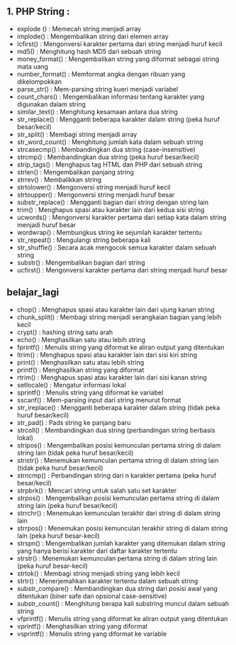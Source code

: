 ## 1. PHP String :

- explode ()  :   Memecah string menjadi array
- implode()  :   Mengembalikan string dari elemen array
- lcfirst()  :   Mengonversi karakter pertama dari string menjadi huruf kecil
- md5()  :   Menghitung hash MD5 dari sebuah string
- money_format()  :   Mengembalikan string yang diformat sebagai string mata uang
- number_format()  :   Memformat angka dengan ribuan yang dikelompokkan
- parse_str()  :   Mem-parsing string kueri menjadi variabel
- count_chars()  :   Mengembalikan informasi tentang karakter yang digunakan dalam string
- similar_text()  :   Menghitung kesamaan antara dua string
- str_replace()  :   Mengganti beberapa karakter dalam string (peka huruf besar/kecil)
- str_split()  :   Membagi string menjadi array
- str_word_count()  :   Menghitung jumlah kata dalam sebuah string
- strcasecmp()  :   Membandingkan dua string (case-insensitive)
- strcmp()  :   Membandingkan dua string (peka huruf besar/kecil)
- strip_tags()  :   Menghapus tag HTML dan PHP dari sebuah string
- strlen()  :   Mengembalikan panjang string
- strrev()  :   Membalikkan string
- strtolower()  :   Mengonversi string menjadi huruf kecil
- strtoupper()  :   Mengonversi string menjadi huruf besar
- substr_replace()  :   Mengganti bagian dari string dengan string lain
- trim()  :   Menghapus spasi atau karakter lain dari kedua sisi string
- ucwords()  :   Mengonversi karakter pertama dari setiap kata dalam string menjadi huruf besar
- wordwrap()  :   Membungkus string ke sejumlah karakter tertentu
- str_repeat()  :   Mengulangi string beberapa kali
- str_shuffle()  :   Secara acak mengocok semua karakter dalam sebuah string
- substr()  :   Mengembalikan bagian dari string
- ucfirst()  :   Mengonversi karakter pertama dari string menjadi huruf besar

## belajar_lagi
- chop()  :   Menghapus spasi atau karakter lain dari ujung kanan string
- chunk_split()  :   Membagi string menjadi serangkaian bagian yang lebih kecil
- crypt()  :   hashing string satu arah
- echo()  :   Menghasilkan satu atau lebih string
- fprintf()  :   Menulis string yang diformat ke aliran output yang ditentukan
- ltrim()  :   Menghapus spasi atau karakter lain dari sisi kiri string
- print()  :   Menghasilkan satu atau lebih string
- printf()  :   Menghasilkan string yang diformat
- rtrim()  :   Menghapus spasi atau karakter lain dari sisi kanan string
- setlocale()  :   Mengatur informasi lokal
- sprintf()  :   Menulis string yang diformat ke variabel
- sscanf()  :   Mem-parsing input dari string menurut format
- str_ireplace()  :   Mengganti beberapa karakter dalam string (tidak peka huruf besar/kecil)
- str_pad()  :   Pads string ke panjang baru
- strcoll()  :   Membandingkan dua string (perbandingan string berbasis lokal)
- stripos()  :   Mengembalikan posisi kemunculan pertama string di dalam string lain (tidak peka huruf besar/kecil)
- stristr()  :   Menemukan kemunculan pertama string di dalam string lain (tidak peka huruf besar/kecil)
- strncmp()  :   Perbandingan string dari n karakter pertama (peka huruf besar/kecil)
- strpbrk()  :   Mencari string untuk salah satu set karakter
- strpos()  :   Mengembalikan posisi kemunculan pertama string di dalam string lain (peka huruf besar/kecil)
- strrchr()  :   Menemukan kemunculan terakhir dari string di dalam string lain
- strrpos()  :   Menemukan posisi kemunculan terakhir string di dalam string lain (peka huruf besar-kecil)
- strspn()  :   Mengembalikan jumlah karakter yang ditemukan dalam string yang hanya berisi karakter dari daftar karakter tertentu
- strstr()  :   Menemukan kemunculan pertama string di dalam string lain (peka huruf besar-kecil)
- strtok()  :   Membagi string menjadi string yang lebih kecil
- strtr()  :   Menerjemahkan karakter tertentu dalam sebuah string
- substr_compare()  :   Membandingkan dua string dari posisi awal yang ditentukan (biner safe dan opsional case-sensitive)
- substr_count()  :   Menghitung berapa kali substring muncul dalam sebuah string
- vfprintf()  :   Menulis string yang diformat ke aliran output yang ditentukan
- vprintf()  :   Menghasilkan string yang diformat
- vsprintf()  :   Menulis string yang diformat ke variable